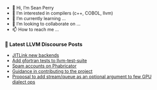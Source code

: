 - 👋 Hi, I’m Sean Perry
- 👀 I’m interested in compilers (c++, COBOL, llvm)
- 🌱 I’m currently learning ...
- 💞️ I’m looking to collaborate on ...
- 📫 How to reach me ...

<!---
s66perry/s66perry is a ✨ special ✨ repository because its `README.md` (this file) appears on your GitHub profile.
You can click the Preview link to take a look at your changes.
--->
### 📕 Latest LLVM Discourse Posts

<!-- DISCOURSE-LLVM:START -->
- [JITLink new backends](https://discourse.llvm.org/t/jitlink-new-backends/68223#post_15)
- [Add gfortran tests to llvm-test-suite](https://discourse.llvm.org/t/add-gfortran-tests-to-llvm-test-suite/69408#post_4)
- [Spam accounts on Phabricator](https://discourse.llvm.org/t/spam-accounts-on-phabricator/60631?page=2#post_27)
- [Guidance in contributing to the project](https://discourse.llvm.org/t/guidance-in-contributing-to-the-project/69008?page=3#post_48)
- [Proposal to add stream/queue as an optional argument to few GPU dialect ops](https://discourse.llvm.org/t/proposal-to-add-stream-queue-as-an-optional-argument-to-few-gpu-dialect-ops/67920#post_15)
<!-- DISCOURSE-LLVM:END -->

